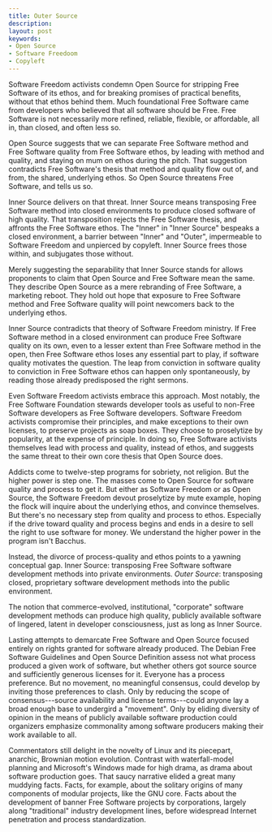 ```yaml
---
title: Outer Source
description:
layout: post
keywords:
- Open Source
- Software Freedoom
- Copyleft
---
```


Software Freedom activists condemn Open Source for stripping Free Software of its ethos, and for breaking promises of practical benefits, without that ethos behind them.  Much foundational Free Software came from developers who believed that all software should be Free.  Free Software is not necessarily more refined, reliable, flexible, or affordable, all in, than closed, and often less so.

Open Source suggests that we can separate Free Software method and Free Software quality from Free Software ethos, by leading with method and quality, and staying on mum on ethos during the pitch.  That suggestion contradicts Free Software's thesis that method and quality flow out of, and from, the shared, underlying ethos.  So Open Source threatens Free Software, and tells us so.

Inner Source delivers on that threat.  Inner Source means transposing Free Software method into closed environments to produce closed software of high quality.  That transposition rejects the Free Software thesis, and affronts the Free Software ethos.  The "Inner" in "Inner Source" bespeaks a closed environment, a barrier between "Inner" and "Outer", impermeable to Software Freedom and unpierced by copyleft.  Inner Source frees those within, and subjugates those without.

Merely suggesting the separability that Inner Source stands for allows proponents to claim that Open Source and Free Software mean the same.  They describe Open Source as a mere rebranding of Free Software, a marketing reboot.  They hold out hope that exposure to Free Software method and Free Software quality will point newcomers back to the underlying ethos.

Inner Source contradicts that theory of Software Freedom ministry.  If Free Software method in a closed environment can produce Free Software quality on its own, even to a lesser extent than Free Software method in the open, then Free Software ethos loses any essential part to play, if software quality motivates the question.  The leap from conviction in software quality to conviction in Free Software ethos can happen only spontaneously, by reading those already predisposed the right sermons.

Even Software Freedom activists embrace this approach.  Most notably, the Free Software Foundation stewards developer tools as useful to non-Free Software developers as Free Software developers.  Software Freedom activists compromise their principles, and make exceptions to their own licenses, to preserve projects as soap boxes.  They choose to proselytize by popularity, at the expense of principle.  In doing so, Free Software activists themselves lead with process and quality, instead of ethos, and suggests the same threat to their own core thesis that Open Source does.

Addicts come to twelve-step programs for sobriety, not religion.  But the higher power is step one.  The masses come to Open Source for software quality and process to get it.  But either as Software Freedom or as Open Source, the Software Freedom devout proselytize by mute example, hoping the flock will inquire about the underlying ethos, and convince themselves.  But there's no necessary step from quality and process to ethos.  Especially if the drive toward quality and process begins and ends in a desire to sell the right to use software for money.  We understand the higher power in the program isn't Bacchus.

Instead, the divorce of process-quality and ethos points to a yawning conceptual gap. Inner Source: transposing Free Software software development methods into private environments.  _Outer Source_: transposing closed, proprietary software development methods into the public environment.

The notion that commerce-evolved, institutional, "corporate" software development methods can produce high quality, publicly available software of  lingered, latent in developer consciousness, just as long as Inner Source.

Lasting attempts to demarcate Free Software and Open Source focused entirely on rights granted for software already produced.  The Debian Free Software Guidelines and Open Source Definition assess not what process produced a given work of software, but whether others got source source and sufficiently generous licenses for it.  Everyone has a process preference.  But no movement, no meaningful consensus, could develop by inviting those preferences to clash.  Only by reducing the scope of consensus---source availability and license terms---could anyone lay a broad enough base to undergird a "movement".  Only by eliding diversity of opinion in the means of publicly available software production could organizers emphasize commonality among software producers making their work available to all.

Commentators still delight in the novelty of Linux and its piecepart, anarchic, Brownian motion evolution.  Contrast with waterfall-model planning and Microsoft's Windows made for high drama, as drama about software production goes.  That saucy narrative elided a great many muddying facts.  Facts, for example, about the solitary origins of many components of modular projects, like the GNU core.  Facts about the development of banner Free Software projects by corporations, largely along "traditional" industry development lines, before widespread Internet penetration and process standardization.

